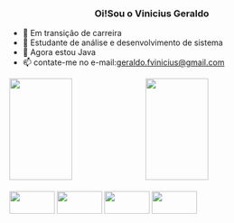 <h3 align="center">Oi!Sou o Vinicius Geraldo</h3>

- 🔭 Em transição de carreira
- 🌱 Estudante de análise e desenvolvimento de sistema
- 🌱 Agora estou Java
- 📫 contate-me no e-mail:geraldo.fvinicius@gmail.com

<div>
<img height="180em" width="47%" src="https://github-readme-stats.vercel.app/api?username=viniciusFGeraldo&show_icons=true&theme=radical" />
<img height="180em" width="47%" src="https://github-readme-stats.vercel.app/api/top-langs/?username=viniciusFGeraldo&layout=donut&theme=radical" />
</div>

<div style="display: inline_block"><br>
  <img align="center" height="40" width="80" src="https://img.shields.io/badge/HTML-239120?style=for-the-badge&logo=html5&logoColor=white">
  <img align="center" height="40" width="80" src="https://img.shields.io/badge/CSS-239120?&style=for-the-badge&logo=css3&logoColor=white">
  <img align="center" height="40" width="80" src="https://img.shields.io/badge/JavaScript-F7DF1E?style=for-the-badge&logo=javascript&logoColor=black">
  <img align="center" height="40" width="80" src="https://img.shields.io/badge/C-00599C?style=for-the-badge&logo=c&logoColor=white">
</div>
